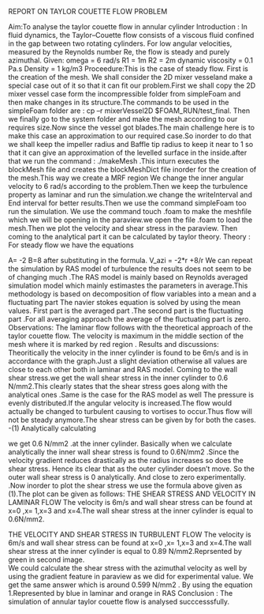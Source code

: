 REPORT ON TAYLOR COUETTE FLOW PROBLEM
 
 Aim:To analyse the taylor couette flow in annular cylinder
Introduction : In fluid dynamics, the Taylor–Couette flow consists of a viscous fluid confined in the gap between two rotating cylinders. For low angular velocities, measured by the Reynolds number Re, the flow is steady and purely azimuthal.
Given:  omega = 6 rad/s R1 = 1m   R2 = 2m  dynamic viscosity = 0.1 Pa.s  Density = 1 kg/m3
Proceedure:This is the case of steady flow. First is the creation of the mesh. We shall consider the 2D mixer vesseland make a special case out of it so that it can  fit our problem.First we shall copy the 2D mixer vessel case form the incompressible folder from simpleFoam and then make changes in its structure.The commands to be used  in the simpleFoam folder are : cp –r  mixerVessel2D  $FOAM_RUN/test_final.
Then we finally go to the system folder and make the mesh according to our requires size.Now since the vessel got blades.The main challenge here is to make this case an approximation to our required case.So  inorder to do that we shall keep the impeller radius and Baffle tip radius to keep it near to 1 so that it can give an approximation of the levelled surface in the inside.after that we run the command  : ./makeMesh .This inturn executes the blockMesh file and creates the blockMeshDict file inorder for the creation of the mesh.This way we create a MRF region We change the  inner angular velocity to 6 rad/s according to the problem.Then we keep the turbulence property as laminar and run the simulation.we change the writeInterval and End interval for better results.Then we use the command simpleFoam too run the simulation.
We use the command touch .foam to make the meshfile which we will be opening in the paraview.we open the file .foam to load the mesh.Then we plot the velocity and shear stress in the paraview. Then coming to the analytical part it can be calculated by taylor theory.
Theory : For steady flow we have the equations
 
A= -2  B=8  after substituting in the formula.
V_azi = -2*r +8/r
We can repeat the simulation by RAS model of turbulence the results does not seem to be of changing much .The RAS model is mainly based on Reynolds averaged simulation model which mainly estimastes the parameters in average.This methodology is based  on decomposition of flow variables into a mean and a fluctuating part The navier stokes equation is solved by using the mean values. 
 First part is the averaged part .The second part is the fluctuating part .For all averaging approach the average of the fluctuating part is zero.
Observations:
The laminar flow follows with the theoretical approach of the taylor couette flow.
The velocity is maximum in the middle section of the mesh where it is marked by red region .
 Results and discussions:
Theoritically the velocity in the inner cylinder is found to be 6m/s and is in accordance with the graph.Just a slight deviation otherwise all values are close to each other both in laminar and RAS model.
Coming to the wall shear stress.we get the wall shear stress in the inner cylinder to 0.6 N/mm2.This clearly states that the shear stress goes along with the analytical ones .Same is the case for the RAS model as well 
The pressure is evenly distributed.If the angular velocity is increased.The flow would actually be changed to turbulent causing to vortises to occur.Thus flow will not be steady anymore.The shear stress can  be given by  for both the cases.
    -(1)
Analytically calculating
   
we get  0.6 N/mm2   .at the inner cylinder.
Basically when we calculate analytically the inner wall shear stress is found to 0.6N/mm2 .Since the velocity gradient reduces drastically as the radius increases so does the shear stress. Hence its clear that as the outer cylinder doesn’t move. So the outer wall shear stress is 0 analytically. And close to zero experimentally.
.Now inorder to plot the shear stress we use the formula above  given as (1).The plot can  be given  as follows:
THE SHEAR STRESS AND  VELOCITY IN LAMINAR FLOW
The velocity is 6m/s and wall shear stress can be found at x=0 ,x= 1,x=3 and x=4.The wall shear stress at the inner cylinder is equal to 0.6N/mm2.
   
THE VELOCITY AND SHEAR STRESS IN TURBULENT  FLOW
The velocity is 6m/s and wall shear stress can be found at x=0  ,x= 1,x=3 and x=4.The wall shear stress at the inner cylinder is equal to 0.89 N/mm2.Reprsented by green in second image.   
We could calculate the  shear stress with the azimuthal velocity as well by using the gradient feature in paraview as we did for experimental value.  We get the same answer  which is around 0.599 N/mm2 . By using the equation 1.Represented by blue in laminar and orange in RAS
Conclusion :
The simulation of annular taylor couette flow is analysed succcesssfully.
